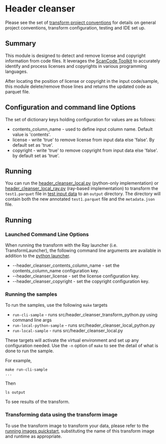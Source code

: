 # Header cleanser
Please see the set of
[transform project conventions](../../../README.md)
for details on general project conventions, transform configuration,
testing and IDE set up.

## Summary 

This module is designed to detect and remove license and copyright information from code files. It leverages the [ScanCode Toolkit](https://pypi.org/project/scancode-toolkit/) to accurately identify and process licenses and copyrights in various programming languages.

After locating the position of license or copyright in the input code/sample, this module delete/remove those lines and returns the updated code as parquet file.

## Configuration and command line Options

The set of dictionary keys holding configuration for values are as follows:

* contents_column_name - used to define input column name. Default value is 'contents'.
* license - write 'true' to remove license from input data else 'false'. By default set as 'true'.
* copyright - write 'true' to remove copyright from input data else 'false'. by default set as 'true'.

## Running
You can run the [header_cleanser_local.py](src/header_cleanser_local.py) (python-only implementation) or [header_cleanser_local_ray.py](ray/src/header_cleanser_local_ray.py) (ray-based  implementation) to transform the `test1.parquet` file in [test input data](test-data/input) to an `output` directory.  The directory will contain both the new annotated `test1.parquet` file and the `metadata.json` file.

## Running

### Launched Command Line Options 
When running the transform with the Ray launcher (i.e. TransformLauncher),
the following command line arguments are available in addition to 
the [python launcher](../../../../data-processing-lib/doc/python-launcher-options.md).
* --header_cleanser_contents_column_name - set the contents_column_name configuration key.
* --header_cleanser_license - set the license configuration key.
* --header_cleanser_copyright - set the copyright configuration key. 

### Running the samples
To run the samples, use the following `make` targets

* `run-cli-sample` - runs src/header_cleanser_transform_python.py using command line args
* `run-local-python-sample` - runs src/header_cleanser_local_python.py
* `run-local-sample` - runs src/header_cleanser_local.py

These targets will activate the virtual environment and set up any configuration needed.
Use the `-n` option of `make` to see the detail of what is done to run the sample.

For example, 
```shell
make run-cli-sample
...
```
Then 
```shell
ls output
```
To see results of the transform.

### Transforming data using the transform image

To use the transform image to transform your data, please refer to the 
[running images quickstart](../../../../doc/quick-start/run-transform-image.md),
substituting the name of this transform image and runtime as appropriate.